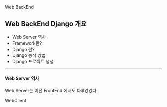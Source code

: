 Web BackEnd

## Web BackEnd Django 개요

- Web Server 역사
- Framework란?
- Django 란?
- Django 동작 방법
- Django 프로젝트 생성

---



#### Web Server 역사

Web Server는 이전 FrontEnd 에서도 다루었었다.

WebClient

